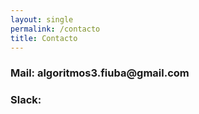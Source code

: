 ```yaml
---
layout: single
permalink: /contacto
title: Contacto
---
```


<div>
    <h3>Mail: algoritmos3.fiuba@gmail.com </h3>
    <h3>Slack:</h3>
</div>
